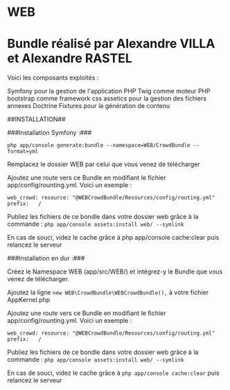 # WEB

Bundle réalisé par Alexandre VILLA et Alexandre RASTEL
======================================================

Voici les composants exploités :

Symfony pour la gestion de l'application PHP
Twig comme moteur PHP
bootstrap comme framework css
assetics pour la gestion des fichiers annexes
Doctrine Fixtures pour la génération de contenu

##INSTALLATION##

###Installation Symfony :###

`php app/console generate:bundle --namespace=WEB/CrowdBundle --format=yml`

Remplacez le dossier WEB par celui que vous venez de télécharger

Ajoutez une route vers ce Bundle en modifiant le fichier app/config/rounting.yml.
Voici un exemple : 

`web_crowd:
    resource: "@WEBCrowdBundle/Resources/config/routing.yml"
    prefix:   /`

Publiez les fichiers de ce bondle dans votre dossier web grâce à la commande : `php app/console assets:install web/ --symlink`

En cas de souci, videz le cache grâce à php app/console cache:clear puis relancez le serveur


###Installation en dur :###

Créez le Namespace WEB (app/src/WEB/) et intégrez-y le Bundle que vous venez de télécharger.

Ajoutez la ligne `new WEB\CrowdBundle\WEBCrowdBundle(),` à votre fichier AppKernel.php

Ajoutez une route vers ce Bundle en modifiant le fichier app/config/rounting.yml.
Voici un exemple : 

`web_crowd:
    resource: "@WEBCrowdBundle/Resources/config/routing.yml"
    prefix:   /`

Publiez les fichiers de ce bondle dans votre dossier web grâce à la commande : `php app/console assets:install web/ --symlink`

En cas de souci, videz le cache grâce à `php app/console cache:clear` puis relancez le serveur

